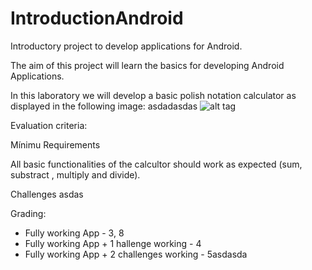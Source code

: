 # IntroductionAndroid
Introductory project to develop applications for Android.



The aim of this project will learn the basics for developing Android Applications.

In this laboratory we will develop a basic polish notation calculator as displayed in the following image:
  asdadasdas
![alt tag](https://github.com/COSW-ECI/IntroductionAndroid/blob/master/Screen%20Shot%202016-11-01%20at%208.09.16%20PM.png)


Evaluation criteria:

Mínimu Requirements

All basic functionalities of the calcultor should work as expected (sum, substract , multiply and divide).


Challenges
asdas




Grading:

* Fully working App -  3,   8
* Fully working App + 1 hallenge working  -   4
* Fully working App + 2 challenges working - 5asdasda
